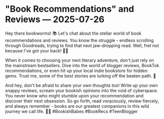 # "Book Recommendations" and Reviews — 2025-07-26

Hey there bookworms! 📚 Let's chat about the stellar world of book recommendations and reviews. You know the struggle - endless scrolling through Goodreads, trying to find that next jaw-dropping read. Well, fret not because I've got your back! 💁‍♀️

When it comes to choosing your next literary adventure, don't just rely on the mainstream bestsellers. Dive into the world of blogger reviews, BookTok recommendations, or even hit up your local indie bookstore for hidden gems. Trust me, some of the best stories are lurking off the beaten path. 🌟

And hey, don't be afraid to share your own thoughts too! Write up your own snappy reviews, scream your bookish opinions into the void of cyberspace. You never know who might stumble upon your recommendation and discover their next obsession. So go forth, read voraciously, review fiercely, and always remember - books are our greatest companions in this wild journey we call life. 📖💕 #BookishBabes #BookRecs #TeenBlogger